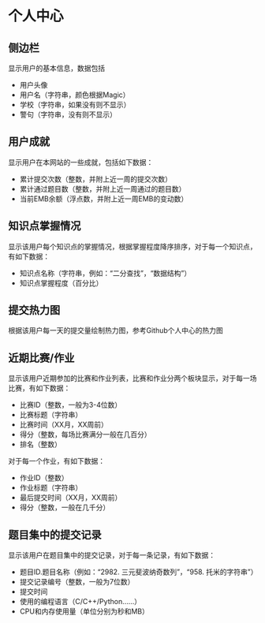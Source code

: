 # 个人中心

## 侧边栏

显示用户的基本信息，数据包括

- 用户头像
- 用户名（字符串，颜色根据Magic）
- 学校（字符串，如果没有则不显示）
- 警句（字符串，没有则不显示）

## 用户成就

显示用户在本网站的一些成就，包括如下数据：

- 累计提交次数（整数，并附上近一周的提交次数）
- 累计通过题目数（整数，并附上近一周通过的题目数）
- 当前EMB余额（浮点数，并附上近一周EMB的变动数）

## 知识点掌握情况

显示该用户每个知识点的掌握情况，根据掌握程度降序排序，对于每一个知识点，有如下数据：

- 知识点名称（字符串，例如：“二分查找”，“数据结构”）
- 知识点掌握程度（百分比）

## 提交热力图

根据该用户每一天的提交量绘制热力图，参考Github个人中心的热力图


## 近期比赛/作业

显示该用户近期参加的比赛和作业列表，比赛和作业分两个板块显示，对于每一场比赛，有如下数据：

- 比赛ID（整数，一般为3-4位数）
- 比赛标题（字符串）
- 比赛时间（XX月，XX周前）
- 得分（整数，每场比赛满分一般在几百分）
- 排名（整数）

对于每一个作业，有如下数据：

- 作业ID（整数）
- 作业标题（字符串）
- 最后提交时间（XX月，XX周前）
- 得分（整数，一般在几千分）

## 题目集中的提交记录

显示该用户在题目集中的提交记录，对于每一条记录，有如下数据：

- 题目ID.题目名称（例如：“2982. 三元斐波纳奇数列”，“958. 托米的字符串”）
- 提交记录编号（整数，一般为7位数）
- 提交时间
- 使用的编程语言（C/C++/Python……）
- CPU和内存使用量（单位分别为秒和MB）
